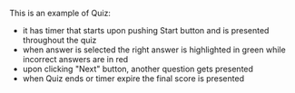 This is an example of Quiz:
- it has timer that starts upon pushing Start button and is presented throughout the quiz
- when answer is selected the right answer is highlighted in green while incorrect answers are in red
- upon clicking "Next" button, another question gets presented
- when Quiz ends or timer expire the final score is presented 

